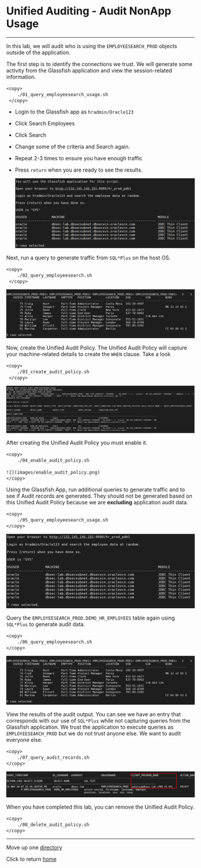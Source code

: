 # Unified Auditing - Audit NonApp Usage 

---

In this lab, we will audit who is using the `EMPLOYEESEARCH_PROD` objects outside of the application. 

The first step is to identify the connections we trust. We will generate some activity from the Glassfish application and view the session-related information.   
````
<copy>
    ./01_query_employeesearch_usage.sh
 </copy>
````   
- Login to the Glassfish app as `hradmin/Oracle123`  
- Click Search Employees
- Click Search
- Change some of the criteria and Search again.
- Repeat 2-3 times to ensure you have enough traffic
- Press `return` when you are ready to see the results. 
      
    ![](images/initial_glassfish_sessions.png)

Next, run a query to generate traffic from `SQL*Plus` on the host OS. 
````
<copy>
    ./02_query_employeesearch.sh
 </copy>
````   
![](images/empsearch_data_output.png)

Now, create the Unified Audit Policy. The Unified Audit Policy will capture your machine-related details to create the  `WHEN` clause.  Take a look 
````
<copy>
    ./03_create_audit_policy.sh  
 </copy>
```` 
 ![](images/create_audit_policy.png)

After creating the Unified Audit Policy you must enable it. 
````
<copy>
    ./04_enable_audit_policy.sh

![](images/enable_audit_policy.png)
</copy>
````
Using the Glassfish App, run additional queries to generate traffic and to see if Audit records are generated.  They should not be generated based on this Unified Audit Policy because we are **excluding** application audit data. 
````
<copy>
    ./05_query_employeesearch_usage.sh
</copy>
````
![](images/glassfish_session_info.png)

Query the `EMPLOYEESEARCH_PROD.DEMO_HR_EMPLOYEES` table again using `SQL*Plus` to generate audit data.
````
<copy>
    ./06_query_employeesearch.sh
</copy>
````
![](images/empsearch_data_output.png)


View the results of the audit output. You can see we have an entry that corresponds with our use of `SQL*Plus` while not capturing queries from the Glassfish application.  We trust the application to execute queries as `EMPLOYEESEARCH_PROD` but we do not trust anyone else. We want to audit everyone else. 
````
<copy>
    ./07_query_audit_records.sh
</copy>
````
![](images/audit_output.png)

When you have completed this lab, you can remove the Unified Audit Policy. 
````
<copy>
    ./08_delete_audit_policy.sh
</copy>
````
---

Move up one [directory](../README.md)

Click to return [home](/README.md)

